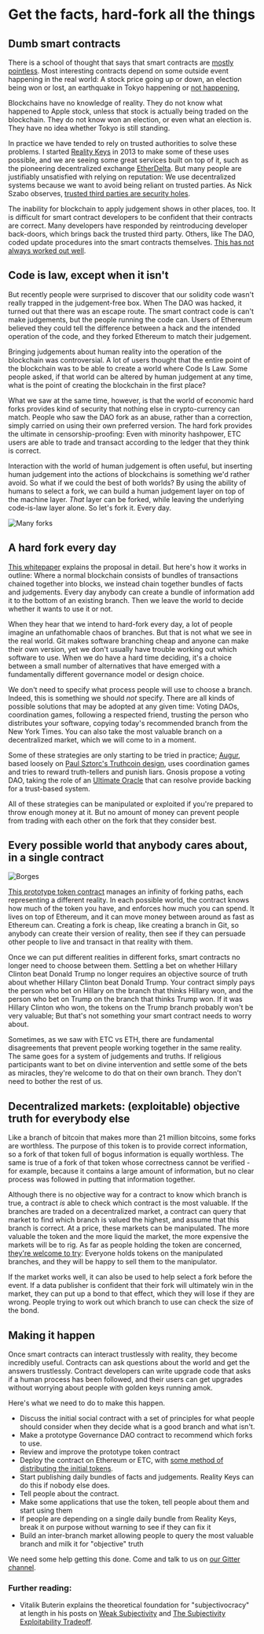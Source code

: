 # Get the facts, hard-fork all the things

## Dumb smart contracts

There is a school of thought that says that smart contracts are [mostly pointless](http://www.coindesk.com/three-smart-contract-misconceptions/). Most interesting contracts depend on some outside event happening in the real world: A stock price going up or down, an election being won or lost, an earthquake in Tokyo happening or [not happening](http://www.japantimes.co.jp/news/2016/08/01/national/erroneous-alert-massive-tokyo-quake-causes-brief-panic/), 

Blockchains have no knowledge of reality. They do not know what happened to Apple stock, unless that stock is actually being traded on the blockchain. They do not know won an election, or even what an election is. They have no idea whether Tokyo is still standing.

In practice we have tended to rely on trusted authorities to solve these problems. I started [Reality Keys](https://www.realitykeys.com/) in 2013 to make some of these uses possible, and we are seeing some great services built on top of it, such as the pioneering decentralized exchange [EtherDelta](https://etherdelta.github.io/). But many people are justifiably unsatisfied with relying on reputation: We use decentralized systems because we want to avoid being reliant on trusted parties. As Nick Szabo observes, [trusted third parties are security holes](http://szabo.best.vwh.net/ttps.html).

The inability for blockchain to apply judgement shows in other places, too. It is difficult for smart contract developers to be confident that their contracts are correct. Many developers have responded by reintroducing developer back-doors, which brings back the trusted third party. Others, like The DAO, coded update procedures into the smart contracts themselves. [This has not always worked out well](http://www.coindesk.com/dao-attacked-code-issue-leads-60-million-ether-theft/).


## Code is law, except when it isn't

But recently people were surprised to discover that our solidity code wasn't really trapped in the judgement-free box. When The DAO was hacked, it turned out that there was an escape route. The smart contract code is can't make judgements, but the people running the code can. Users of Ethereum believed they could tell the difference between a hack and the intended operation of the code, and they forked Ethereum to match their judgement.

Bringing judgements about human reality into the operation of the blockchain was controversial. A lot of users thought that the entire point of the blockchain was to be able to create a world where Code Is Law. Some people asked, if that world can be altered by human judgement at any time, what is the point of creating the blockchain in the first place?

What we saw at the same time, however, is that the world of economic hard forks provides kind of security that nothing else in crypto-currency can match. People who saw the DAO fork as an abuse, rather than a correction, simply carried on using their own preferred version. The hard fork provides the ultimate in censorship-proofing: Even with minority hashpower, ETC users are able to trade and transact according to the ledger that they think is correct.

Interaction with the world of human judgement is often useful, but inserting human judgement into the actions of blockchains is something we'd rather avoid. So what if we could the best of both worlds? By using the ability of humans to select a fork, we can build a human judgement layer on top of the machine layer. *That* layer can be forked, while leaving the underlying code-is-law layer alone. So let's fork it. Every day.

![Many forks](images/Fork_Beans.jpg)

## A hard fork every day

[This whitepaper](https://github.com/realitykeys/subjectivocracy/blob/master/whitepaper.md) explains the proposal in detail. But here's how it works in outline: Where a normal blockchain consists of bundles of transactions chained together into blocks, we instead chain together bundles of facts and judgements. Every day anybody can create a bundle of information add it to the bottom of an existing branch. Then we leave the world to decide whether it wants to use it or not.

When they hear that we intend to hard-fork every day, a lot of people imagine an unfathomable chaos of branches. But that is not what we see in the real world. Git makes software branching cheap and anyone can make their own version, yet we don't usually have trouble working out which software to use. When we do have a hard time deciding, it's a choice between a small number of alternatives that have emerged with a fundamentally different governance model or design choice.

We don't need to specify what process people will use to choose a branch. Indeed, this is something we should *not* specify. There are all kinds of possible solutions that may be adopted at any given time: Voting DAOs, coordination games, following a respected friend, trusting the person who distributes your software, copying today's recommended branch from the New York Times. You can also take the most valuable branch on a decentralized market, which we will come to in a moment. 

Some of these strategies are only starting to be tried in practice; [Augur](https://www.augur.net/), based loosely on [Paul Sztorc's Truthcoin design](http://bitcoinhivemind.com/papers/truthcoin-whitepaper.pdf), uses coordination games and tries to reward truth-tellers and punish liars. Gnosis propose a voting DAO, taking the role of an [Ultimate Oracle](http://forum.groupgnosis.com/t/the-ultimate-oracle/61) that can resolve provide backing for a trust-based system.

All of these strategies can be manipulated or exploited if you're prepared to throw enough money at it. But no amount of money can prevent people from trading with each other on the fork that they consider best.


## Every possible world that anybody cares about, in a single contract

![Borges](images/Jorge_Luis_Borges.jpg)

[This prototype token contract](https://github.com/realitykeys/subjectivocracy/blob/master/contracts/realitytoken.sol) manages an infinity of forking paths, each representing a different reality. In each possible world, the contract knows how much of the token you have, and enforces how much you can spend. It lives on top of Ethereum, and it can move money between around as fast as Ethereum can. Creating a fork is cheap, like creating a branch in Git, so anybody can create their version of reality, then see if they can persuade other people to live and transact in that reality with them.

Once we can put different realities in different forks, smart contracts no longer need to choose between them. Settling a bet on whether Hillary Clinton beat Donald Trump no longer requires an objective source of truth about whether Hillary Clinton beat Donald Trump. Your contract simply pays the person who bet on Hillary on the branch that thinks Hillary won, and the person who bet on Trump on the branch that thinks Trump won. If it was Hillary Clinton who won, the tokens on the Trump branch probably won't be very valuable; But that's not something your smart contract needs to worry about.

Sometimes, as we saw with ETC vs ETH, there are fundamental disagreements that prevent people working together in the same reality. The same goes for a system of judgements and truths. If religious participants want to bet on divine intervention and settle some of the bets as miracles, they're welcome to do that on their own branch. They don't need to bother the rest of us.


## Decentralized markets: (exploitable) objective truth for everybody else

Like a branch of bitcoin that makes more than 21 million bitcoins, some forks are worthless. The purpose of this token is to provide correct information, so a fork of that token full of bogus information is equally worthless. The same is true of a fork of that token whose correctness cannot be verified - for example, because it contains a large amount of information, but no clear process was followed in putting that information together. 

Although there is no objective way for a contract to know which branch is true, a contract *is* able to check which contract is the most valuable. If the branches are traded on a decentralized market, a contract can query that market to find which branch is valued the highest, and assume that this branch is correct. At a price, these markets can be manipulated. The more valuable the token and the more liquid the market, the more expensive the markets will be to rig. As far as people holding the token are concerned, [they're welcome to try](https://www.youtube.com/watch?v=Tb-6ikXdOzE&t=27m16s): Everyone holds tokens on the manipulated branches, and they will be happy to sell them to the manipulator.

If the market works well, it can also be used to help select a fork before the event. If a data publisher is confident that their fork will ultimately win in the market, they can put up a bond to that effect, which they will lose if they are wrong. People trying to work out which branch to use can check the size of the bond.

## Making it happen

Once smart contracts can interact trustlessly with reality, they become incredibly useful. Contracts can ask questions about the world and get the answers trustlessly. Contract developers can write upgrade code that asks if a human process has been followed, and their users can get upgrades without worrying about people with golden keys running amok.

Here's what we need to do to make this happen.

* Discuss the initial social contract with a set of principles for what people should consider when they decide what is a good branch and what isn't.
* Make a prototype Governance DAO contract to recommend which forks to use.
* Review and improve the prototype token contract
* Deploy the contract on Ethereum or ETC, with [some method of distributing the initial tokens](http://generator-meme.com/memes/oprah-you-get-a-car_568fbb65d58ba4317.jpg).
* Start publishing daily bundles of facts and judgements. Reality Keys can do this if nobody else does.
* Tell people about the contract.
* Make some applications that use the token, tell people about them and start using them
* If people are depending on a single daily bundle from Reality Keys, break it on purpose without warning to see if they can fix it
* Build an inter-branch market allowing people to query the most valuable branch and milk it for "objective" truth

We need some help getting this done. Come and talk to us on [our Gitter channel](https://gitter.im/realitykeys/token).


### Further reading: 

* Vitalik Buterin explains the theoretical foundation for "subjectivocracy" at length in his posts on [Weak Subjectivity](https://blog.ethereum.org/2014/11/25/proof-stake-learned-love-weak-subjectivity/) and [The Subjectivity Exploitability Tradeoff](https://blog.ethereum.org/2015/02/14/subjectivity-exploitability-tradeoff/).
